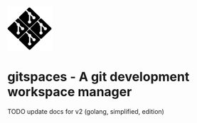 <img src="gitspaces.png" width="100">

# gitspaces - A git development workspace manager

TODO update docs for v2 (golang, simplified, edition)
